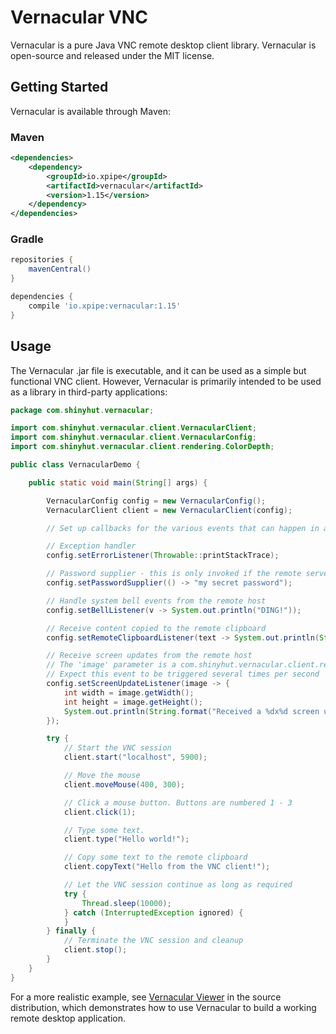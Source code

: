 # Vernacular VNC

Vernacular is a pure Java VNC remote desktop client library. Vernacular is open-source and
released under the MIT license.

## Getting Started

Vernacular is available through Maven:

### Maven

```xml
<dependencies>
    <dependency>
        <groupId>io.xpipe</groupId>
        <artifactId>vernacular</artifactId>
        <version>1.15</version>
    </dependency>
</dependencies>
```

### Gradle
```groovy
repositories {
    mavenCentral()
}

dependencies {
    compile 'io.xpipe:vernacular:1.15'
}
```

## Usage

The Vernacular .jar file is executable, and it can be used as a simple but functional VNC client. However, Vernacular
is primarily intended to be used as a library in third-party applications: 

```java
package com.shinyhut.vernacular;

import com.shinyhut.vernacular.client.VernacularClient;
import com.shinyhut.vernacular.client.VernacularConfig;
import com.shinyhut.vernacular.client.rendering.ColorDepth;

public class VernacularDemo {

    public static void main(String[] args) {

        VernacularConfig config = new VernacularConfig();
        VernacularClient client = new VernacularClient(config);

        // Set up callbacks for the various events that can happen in a VNC session

        // Exception handler
        config.setErrorListener(Throwable::printStackTrace);

        // Password supplier - this is only invoked if the remote server requires authentication
        config.setPasswordSupplier(() -> "my secret password");

        // Handle system bell events from the remote host
        config.setBellListener(v -> System.out.println("DING!"));

        // Receive content copied to the remote clipboard
        config.setRemoteClipboardListener(text -> System.out.println(String.format("Received copied text: %s", text)));

        // Receive screen updates from the remote host
        // The 'image' parameter is a com.shinyhut.vernacular.client.rendering.ImageBuffer containing a current snapshot of the remote desktop
        // Expect this event to be triggered several times per second
        config.setScreenUpdateListener(image -> {
            int width = image.getWidth();
            int height = image.getHeight();
            System.out.println(String.format("Received a %dx%d screen update", width, height));
        });

        try {
            // Start the VNC session
            client.start("localhost", 5900);

            // Move the mouse
            client.moveMouse(400, 300);

            // Click a mouse button. Buttons are numbered 1 - 3
            client.click(1);

            // Type some text.
            client.type("Hello world!");

            // Copy some text to the remote clipboard
            client.copyText("Hello from the VNC client!");

            // Let the VNC session continue as long as required
            try {
                Thread.sleep(10000);
            } catch (InterruptedException ignored) {
            }
        } finally {
            // Terminate the VNC session and cleanup
            client.stop();
        }
    }
}
```

For a more realistic example, see [Vernacular Viewer](/src/main/java/com/shinyhut/vernacular/VernacularViewer.java) in the source distribution, which demonstrates how to use Vernacular to build a working remote desktop application.
